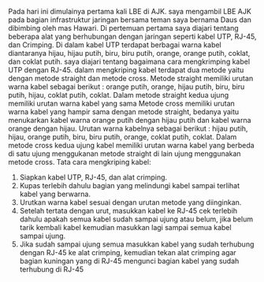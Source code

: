 Pada hari ini dimulainya pertama kali LBE di AJK. saya mengambil LBE AJK pada bagian infrastruktur jaringan bersama teman saya bernama Daus dan dibimbing oleh mas Hawari.
Di pertemuan pertama saya diajari tentang beberapa alat yang berhubungan dengan jaringan seperti kabel UTP, RJ-45, dan Crimping. Di dalam kabel UTP terdapat berbagai warna kabel diantaranya hijau, hijau putih, biru, biru putih, orange, orange putih, coklat, dan coklat putih.
saya diajari tentang bagaimana cara mengkrimping kabel UTP dengan RJ-45. dalam mengkriping kabel terdapat dua metode yaitu dengan metode straight dan metode cross.
Metode straight memiliki urutan warna kabel sebagai berikut : orange putih, orange, hijau putih, biru, biru putih, hijau, coklat putih, coklat. Dalam metode straight kedua ujung memiliki urutan warna kabel yang sama
Metode cross memiliki urutan warna kabel yang hampir sama dengan metode straight, bedanya yaitu menukarkan kabel warna orange putih dengan hijau putih dan kabel warna orange dengan hijau. Urutan warna kabelnya sebagai berikut : hijau putih, hijau, orange putih, biru, biru putih, orange, coklat putih, coklat. Dalam metode cross kedua ujung kabel memiliki urutan warna kabel yang berbeda di satu ujung menggukanan metode straight di lain ujung menggunakan metode cross.
Tata cara mengkriping kabel:
1. Siapkan kabel UTP, RJ-45, dan alat crimping.
2. Kupas terlebih dahulu bagian yang melindungi kabel sampai terlihat kabel yang berwarna.
3. Urutkan warna kabel sesuai dengan urutan metode yang diinginkan.
4. Setelah tertata dengan urut, masukkan kabel ke RJ-45 cek terlebih dahulu apakah semua kabel sudah sampai ujung atau belum, jika belum tarik kembali kabel kemudian masukkan lagi sampai semua kabel sampai ujung.
5. Jika sudah sampai ujung semua masukkan kabel yang sudah terhubung dengan RJ-45 ke alat crimping, kemudian tekan alat crimping agar bagian kuningan yang di RJ-45 mengunci bagian kabel yang sudah terhubung di RJ-45
